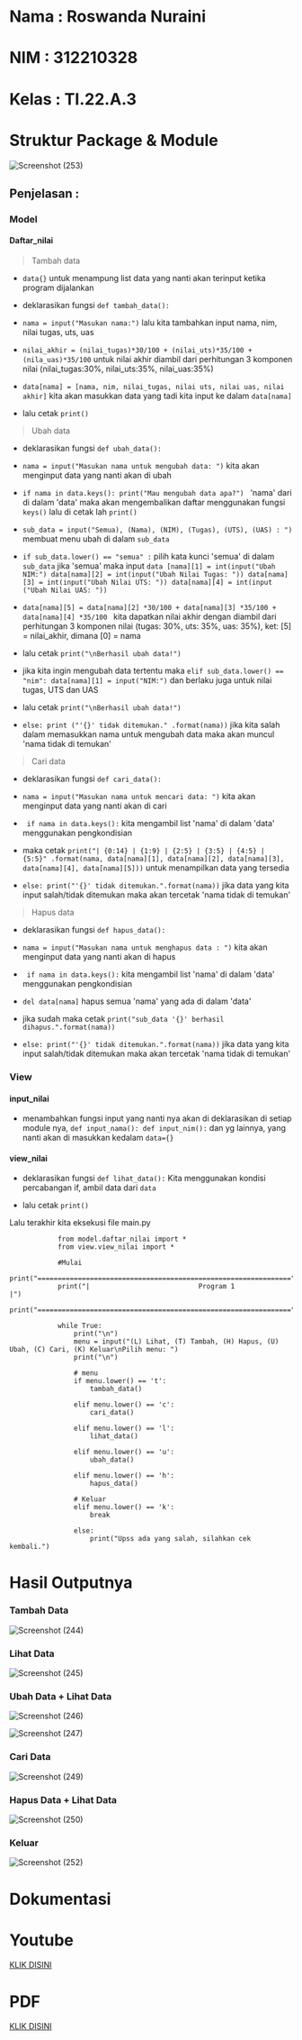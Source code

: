 # Nama  : Roswanda Nuraini

# NIM   : 312210328

# Kelas : TI.22.A.3

# Struktur Package & Module

![Screenshot (253)](https://user-images.githubusercontent.com/115516632/211152318-d97b504a-9cd2-46ad-b31e-51ab8bfe6d1a.png)

## Penjelasan :

### Model

#### Daftar_nilai

> Tambah data

- ``` data{} ``` untuk menampung list data yang nanti akan terinput ketika program dijalankan

- deklarasikan fungsi ``` def tambah_data(): ```

- ``` nama = input("Masukan nama:") ``` lalu kita tambahkan input nama, nim, nilai tugas, uts, uas

- ``` nilai_akhir = (nilai_tugas)*30/100 + (nilai_uts)*35/100 + (nila_uas)*35/100 ``` untuk nilai akhir diambil dari perhitungan 3 komponen nilai (nilai_tugas:30%, nilai_uts:35%, nilai_uas:35%)

- ``` data[nama] = [nama, nim, nilai_tugas, nilai uts, nilai uas, nilai akhir] ``` kita akan masukkan data yang tadi kita input ke dalam ``` data[nama] ```

- lalu cetak ``` print() ```

> Ubah data

- deklarasikan fungsi ``` def ubah_data(): ```

- ``` nama = input("Masukan nama untuk mengubah data: ") ``` kita akan menginput data yang nanti akan di ubah 

- ```if nama in data.keys(): print("Mau mengubah data apa?") ``` 'nama' dari di dalam 'data' maka akan mengembalikan daftar menggunakan fungsi ``` keys() ``` lalu di cetak lah ``` print() ```

- ``` sub_data = input("Semua), (Nama), (NIM), (Tugas), (UTS), (UAS) : ") ``` membuat menu ubah di dalam ```sub_data```

- ``` if sub_data.lower() == "semua" : ``` pilih kata kunci 'semua' di dalam ```sub_data``` jika 'semua' maka input ``` data [nama][1] = int(input("Ubah NIM:") data[nama][2] = int(input("Ubah Nilai Tugas: ")) data[nama][3] = int(input("Ubah Nilai UTS: ")) data[nama][4] = int(input ("Ubah Nilai UAS: ")) ```

- ```data[nama][5] = data[nama][2] *30/100 + data[nama][3] *35/100 + data[nama][4] *35/100 ``` kita dapatkan nilai akhir dengan diambil dari perhitungan 3 komponen nilai (tugas: 30%, uts: 35%, uas: 35%), ket: [5] = nilai_akhir, dimana [0] = nama 

- lalu cetak ``` print("\nBerhasil ubah data!") ```

- jika kita ingin mengubah data tertentu maka ``` elif sub_data.lower() == "nim": data[nama][1] = input("NIM:") ``` dan berlaku juga untuk nilai tugas, UTS dan UAS

- lalu cetak ``` print("\nBerhasil ubah data!") ```

- ``` else: print ("'{}' tidak ditemukan." .format(nama)) ``` jika kita salah dalam memasukkan nama untuk mengubah data maka akan muncul 'nama tidak di temukan'

> Cari data

- deklarasikan fungsi ``` def cari_data(): ```

- ``` nama = input("Masukan nama untuk mencari data: ") ``` kita akan menginput data yang nanti akan di cari

- ``` if nama in data.keys():``` kita mengambil list 'nama' di dalam 'data' menggunakan pengkondisian

- maka cetak ``` print("| {0:14} | {1:9} | {2:5} | {3:5} | {4:5} | {5:5}" .format(nama, data[nama][1], data[nama][2], data[nama][3], data[nama][4], data[nama][5])) ``` untuk menampilkan data yang tersedia

- ``` else: print("'{}' tidak ditemukan.".format(nama)) ``` jika data yang kita input salah/tidak ditemukan maka akan tercetak 'nama tidak di temukan'

> Hapus data

- deklarasikan fungsi ``` def hapus_data(): ```
    
- ``` nama = input("Masukan nama untuk menghapus data : ") ``` kita akan menginput data yang nanti akan di hapus
 
- ``` if nama in data.keys():``` kita mengambil list 'nama' di dalam 'data' menggunakan pengkondisian

- ``` del data[nama] ``` hapus semua 'nama' yang ada di dalam 'data'
    
- jika sudah maka cetak ``` print("sub_data '{}' berhasil dihapus.".format(nama)) ```

- ``` else: print("'{}' tidak ditemukan.".format(nama)) ``` jika data yang kita input salah/tidak ditemukan maka akan tercetak 'nama tidak di temukan'

### View

#### input_nilai

- menambahkan fungsi input yang nanti nya akan di deklarasikan di setiap module nya, ``` def input_nama(): def input_nim(): ``` dan yg lainnya, yang nanti akan di masukkan kedalam ``` data={} ```

#### view_nilai

- deklarasikan fungsi ``` def lihat_data(): ``` Kita menggunakan kondisi percabangan if, ambil data dari ``` data ```

- lalu cetak ``` print() ```

Lalu terakhir kita eksekusi file main.py



                from model.daftar_nilai import *
                from view.view_nilai import *

                #Mulai
                print("===============================================================")
                print("|                           Program 1                         |")
                print("===============================================================")

                while True:
                    print("\n")
                    menu = input("(L) Lihat, (T) Tambah, (H) Hapus, (U) Ubah, (C) Cari, (K) Keluar\nPilih menu: ")
                    print("\n")

                    # menu
                    if menu.lower() == 't':
                        tambah_data()

                    elif menu.lower() == 'c':
                        cari_data()

                    elif menu.lower() == 'l':
                        lihat_data()

                    elif menu.lower() == 'u':
                        ubah_data()

                    elif menu.lower() == 'h':
                        hapus_data()

                    # Keluar
                    elif menu.lower() == 'k':
                        break

                    else:
                        print("Upss ada yang salah, silahkan cek kembali.")



# Hasil Outputnya

### Tambah Data

![Screenshot (244)](https://user-images.githubusercontent.com/115516632/211159416-e4ff9588-862f-4375-b305-cb123ccddb7b.png)

### Lihat Data

![Screenshot (245)](https://user-images.githubusercontent.com/115516632/211159471-38d6f9d1-91ce-4668-83f5-afbcf57a79ab.png)

### Ubah Data + Lihat Data

![Screenshot (246)](https://user-images.githubusercontent.com/115516632/211159496-edc61295-525d-473e-a367-e1dd2c917804.png)

![Screenshot (247)](https://user-images.githubusercontent.com/115516632/211160374-79956cd0-f759-4d29-9f89-4f99a0fea68c.png)

### Cari Data

![Screenshot (249)](https://user-images.githubusercontent.com/115516632/211160512-df699fb7-0971-4832-b3f1-f0083a1cf908.png)

### Hapus Data + Lihat Data

![Screenshot (250)](https://user-images.githubusercontent.com/115516632/211160572-16112772-310a-49f0-877d-7f5955b1b365.png)

### Keluar

![Screenshot (252)](https://user-images.githubusercontent.com/115516632/211160633-68b69659-0687-4aef-9ae1-f9d5739ea303.png)



# Dokumentasi

# Youtube

[KLIK DISINI](https://youtu.be/bU-6WGl_XyY)

# PDF

[KLIK DISINI](https://drive.google.com/file/d/17P5sdAIOAQZXZ3GDkGHlAHCL_28lwRvu/view?usp=drivesdk)





